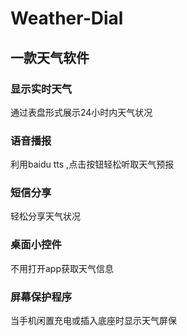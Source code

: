 # Weather-Dial
## 一款天气软件
### 显示实时天气
通过表盘形式展示24小时内天气状况
### 语音播报
利用baidu tts ,点击按钮轻松听取天气预报
### 短信分享
轻松分享天气状况
### 桌面小控件
不用打开app获取天气信息
### 屏幕保护程序
当手机闲置充电或插入底座时显示天气屏保
